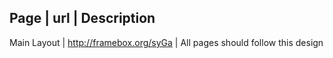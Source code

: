 Page | url | Description
-----------------------------
Main Layout | http://framebox.org/syGa | All pages should follow this design